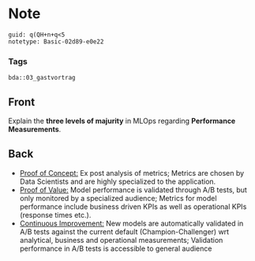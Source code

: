# Note
```
guid: q(QH+n+q<5
notetype: Basic-02d89-e0e22
```

### Tags
```
bda::03_gastvortrag
```

## Front
Explain the <b>three levels of majurity</b> in MLOps regarding
<b>Performance Measurements</b>.

## Back
<div>
  <ul>
    <li><u>Proof of Concept:</u> Ex post analysis of metrics;
    Metrics are chosen by Data Scientists and are highly
    specialized to the application.
    <li><u>Proof of Value:</u> Model performance is validated
    through A/B tests, but only monitored by a specialized
    audience; Metrics for model performance include business driven
    KPIs as well as operational KPIs (response times etc.).
    <li><u>Continuous Improvement:</u> New models are automatically
    validated in A/B tests against the current default
    (Champion-Challenger) wrt analytical, business and operational
    measurements; Validation performance in A/B tests is accessible
    to general audience
  </ul>
</div>
